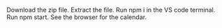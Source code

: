 Download the zip file.
Extract the file.
Run npm i in the VS code terminal.
Run npm start.
See the browser for the calendar.
